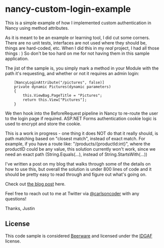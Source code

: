 nancy-custom-login-example
==========================

This is a simple example of how I implemented custom authentication in Nancy using method attributes.

As it is meant to be an example or learning tool, I did cut some corners.  There are no unit tests, interfaces are not used where they should be, things are hard-coded, etc.  When I did this in my *real* project, I had all those things : )   So don't be too hard on me for not having them in this sample application.

The jist of the sample is, you simply mark a method in your Module with the path it's requesting, and whether or not it requires an admin login:

        [NancyLoginAttribute("/pictures", false)]
        private dynamic Pictures(dynamic parameters)
        {
            this.ViewBag.PageTitle = "Pictures";
            return this.View["Pictures"];
        }
        
We then hook into the BeforeRequest pipeline in Nancy to re-route the user to the login page if required.  ASP.NET Forms authentication cookie logic is used to encrypt and store the cookie.

This is a work in progress - one thing it does NOT do that it really should, is path matching based on "closest match", instead of exact match.  For example, if you have a route like: "/products/{productId:int}", where the productID could be any value, this solution currently won't work, since we need an exact path (String.Equals(...), instead of String.StartsWith(...))

I've written a post on my blog that walks through some of the details on how to use this, but overall the solution is under 800 lines of code and it should be pretty easy to read through and figure out what's going on.

Check out [the blog post](http://www.carlsoncoder.com/blog/csharp/2014/11/06/Custom-login-authentication-with-Nancy-and-csharp "Carlson Coder Blog") here.

Feel free to reach out to me at Twitter via [@carlsoncoder](https://twitter.com/carlsoncoder "@carlsoncoder") with any questions!

Thanks,
Justin

License
----

This code sample is considered [Beerware](http://en.wikipedia.org/wiki/Beerware "Beerware") and licensed under the [IDGAF](http://dev.bukkit.org/licenses/2977-idgaf-v1-0-license/ "IDGAF") license.